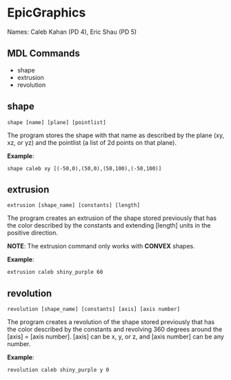 # EpicGraphics

Names: Caleb Kahan (PD 4), Eric Shau (PD 5)

## MDL Commands

- shape
- extrusion
- revolution

## shape

```
shape [name] [plane] [pointlist]
```

The program stores the shape with that name as described by the plane (xy, xz, or yz) and the pointlist (a list of 2d points on that plane).

**Example**:
```
shape caleb xy [(-50,0),(50,0),(50,100),(-50,100)]
```

## extrusion

```
extrusion [shape_name] [constants] [length]
```

The program creates an extrusion of the shape stored previously that has the color described by the constants and extending [length] units in the positive direction.

**NOTE**: The extrusion command only works with **CONVEX** shapes.

**Example**:
```
extrusion caleb shiny_purple 60
```

## revolution

```
revolution [shape_name] [constants] [axis] [axis number]
```

The program creates a revolution of the shape stored previously that has the color described by the constants and revolving 360 degrees around the [axis] = [axis number]. [axis] can be x, y, or z, and [axis number] can be any number.

**Example**:
```
revolution caleb shiny_purple y 0
```
